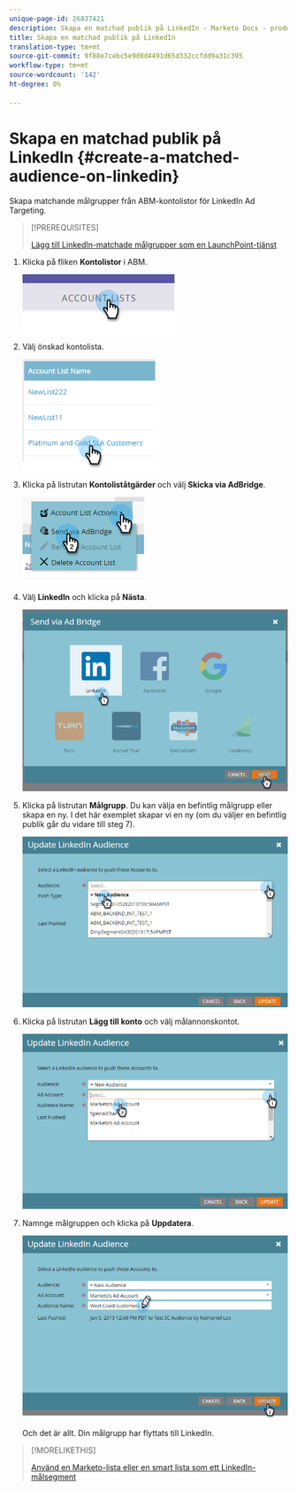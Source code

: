 ```yaml
---
unique-page-id: 26837421
description: Skapa en matchad publik på LinkedIn - Marketo Docs - produktdokumentation
title: Skapa en matchad publik på LinkedIn
translation-type: tm+mt
source-git-commit: 9f88e7cebc5e9d0d4491d65d332ccfdd9a31c395
workflow-type: tm+mt
source-wordcount: '142'
ht-degree: 0%

---
```



# Skapa en matchad publik på LinkedIn {#create-a-matched-audience-on-linkedin}

Skapa matchande målgrupper från ABM-kontolistor för LinkedIn Ad Targeting.

>[!PREREQUISITES]
>
>[Lägg till LinkedIn-matchade målgrupper som en LaunchPoint-tjänst](/help/marketo/product-docs/demand-generation/ad-network-integrations/add-linkedin-matched-audiences-as-a-launchpoint-service.md)

1. Klicka på fliken **Kontolistor** i ABM.

   ![](assets/one-1.png)

1. Välj önskad kontolista.

   ![](assets/two.png)

1. Klicka på listrutan **Kontoliståtgärder** och välj **Skicka via AdBridge**.

   ![](assets/three-1.png)

1. Välj **LinkedIn** och klicka på **Nästa**.

   ![](assets/four-1.png)

1. Klicka på listrutan **Målgrupp**. Du kan välja en befintlig målgrupp eller skapa en ny. I det här exemplet skapar vi en ny (om du väljer en befintlig publik går du vidare till steg 7).

   ![](assets/five-1.png)

1. Klicka på listrutan **Lägg till konto** och välj målannonskontot.

   ![](assets/six-1.png)

1. Namnge målgruppen och klicka på **Uppdatera**.

   ![](assets/seven.png)

   Och det är allt. Din målgrupp har flyttats till LinkedIn.

>[!MORELIKETHIS]
>
>[Använd en Marketo-lista eller en smart lista som ett LinkedIn-målsegment](/help/marketo/product-docs/demand-generation/social/social-functions/use-a-marketo-list-or-smart-list-as-a-linkedin-audience-segment.md)
